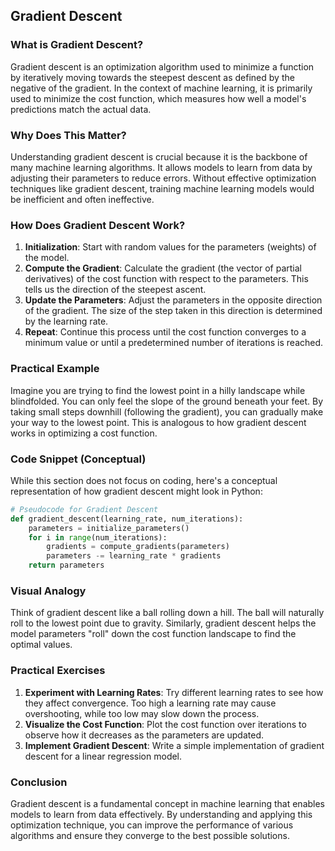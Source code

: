 ## Gradient Descent

### What is Gradient Descent?

Gradient descent is an optimization algorithm used to minimize a function by iteratively moving towards the steepest descent as defined by the negative of the gradient. In the context of machine learning, it is primarily used to minimize the cost function, which measures how well a model's predictions match the actual data.

### Why Does This Matter?

Understanding gradient descent is crucial because it is the backbone of many machine learning algorithms. It allows models to learn from data by adjusting their parameters to reduce errors. Without effective optimization techniques like gradient descent, training machine learning models would be inefficient and often ineffective.

### How Does Gradient Descent Work?

1. **Initialization**: Start with random values for the parameters (weights) of the model.
2. **Compute the Gradient**: Calculate the gradient (the vector of partial derivatives) of the cost function with respect to the parameters. This tells us the direction of the steepest ascent.
3. **Update the Parameters**: Adjust the parameters in the opposite direction of the gradient. The size of the step taken in this direction is determined by the learning rate.
4. **Repeat**: Continue this process until the cost function converges to a minimum value or until a predetermined number of iterations is reached.

### Practical Example

Imagine you are trying to find the lowest point in a hilly landscape while blindfolded. You can only feel the slope of the ground beneath your feet. By taking small steps downhill (following the gradient), you can gradually make your way to the lowest point. This is analogous to how gradient descent works in optimizing a cost function.

### Code Snippet (Conceptual)

While this section does not focus on coding, here's a conceptual representation of how gradient descent might look in Python:

```python
# Pseudocode for Gradient Descent
def gradient_descent(learning_rate, num_iterations):
    parameters = initialize_parameters()
    for i in range(num_iterations):
        gradients = compute_gradients(parameters)
        parameters -= learning_rate * gradients
    return parameters
```

### Visual Analogy

Think of gradient descent like a ball rolling down a hill. The ball will naturally roll to the lowest point due to gravity. Similarly, gradient descent helps the model parameters "roll" down the cost function landscape to find the optimal values.

### Practical Exercises

1. **Experiment with Learning Rates**: Try different learning rates to see how they affect convergence. Too high a learning rate may cause overshooting, while too low may slow down the process.
2. **Visualize the Cost Function**: Plot the cost function over iterations to observe how it decreases as the parameters are updated.
3. **Implement Gradient Descent**: Write a simple implementation of gradient descent for a linear regression model.

### Conclusion

Gradient descent is a fundamental concept in machine learning that enables models to learn from data effectively. By understanding and applying this optimization technique, you can improve the performance of various algorithms and ensure they converge to the best possible solutions.